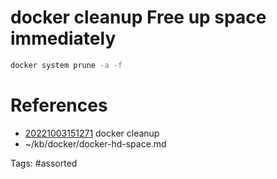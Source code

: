 # docker cleanup Free up space immediately
```bash
docker system prune -a -f
```

# References
- [20221003151271](/zet/20221003151271/README.md) docker cleanup
- ~/kb/docker/docker-hd-space.md

Tags:
    #assorted
